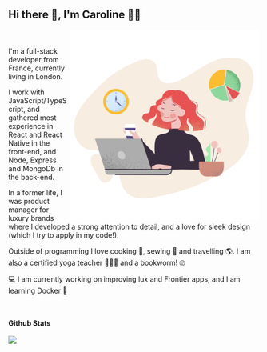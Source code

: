 ## Hi there 👋, I'm Caroline :woman_technologist:
<img align="right" alt="illustration of web developer with laptop" src="./pale-woman-works-with-computer.png" width="380" height="380" />
<br />
<br />

<div align="left" >
I'm a full-stack developer from France, currently living in London. 

I work with JavaScript/TypeScript, and gathered most experience in React and React Native in the front-end, and Node, Express and MongoDb in the back-end.

In a former life, I was product manager for luxury brands where I developed a strong  attention to detail, and a love for sleek design (which I try to apply in my code!).

Outside of programming I love cooking 🌱, sewing 🧵  and travelling 🌎. I am also a certified yoga teacher 🧘🏽‍♀️  and a bookworm! 🤓 

💻  I am currently working on improving lux and Frontier apps, and I am learning Docker 🐳

</div>

<br />
<br />
<b>Github Stats</b>
<br />
<br />
<div align="left">
<img height="180em" src="https://github-readme-stats.vercel.app/api?username=Carolinevp&theme=solarized-light&show_icons=true&hide_border=true&&count_private=true&include_all_commits=true" />

</div>


